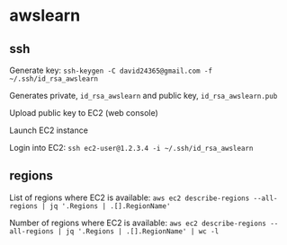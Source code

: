 # awslearn

## ssh

Generate key: `ssh-keygen -C david24365@gmail.com -f ~/.ssh/id_rsa_awslearn`

  Generates private, `id_rsa_awslearn` and public key, `id_rsa_awslearn.pub`
  
Upload public key to EC2 (web console)

Launch EC2 instance

Login into EC2: `ssh ec2-user@1.2.3.4 -i ~/.ssh/id_rsa_awslearn`

## regions

List of regions where EC2 is available: `aws ec2 describe-regions --all-regions | jq '.Regions | .[].RegionName'`

Number of regions where EC2 is available: `aws ec2 describe-regions --all-regions | jq '.Regions | .[].RegionName' | wc -l`

